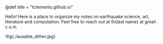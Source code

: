 @def title = "tclements.github.io"

Hello! Here is a place to organize my notes on earthquake science, art, literature and computation. Feel free to reach out at th{last name} at gmail . c o m 

\fig{./ausable_dither.jpg}